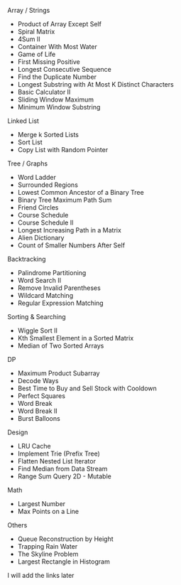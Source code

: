 Array / Strings
* Product of Array Except Self
* Spiral Matrix
* 4Sum II
* Container With Most Water
* Game of Life
* First Missing Positive
* Longest Consecutive Sequence
* Find the Duplicate Number
* Longest Substring with At Most K Distinct Characters
* Basic Calculator II
* Sliding Window Maximum
* Minimum Window Substring

Linked List

* Merge k Sorted Lists
* Sort List
* Copy List with Random Pointer

Tree / Graphs

* Word Ladder
* Surrounded Regions
* Lowest Common Ancestor of a Binary Tree
* Binary Tree Maximum Path Sum
* Friend Circles
* Course Schedule
* Course Schedule II
* Longest Increasing Path in a Matrix
* Alien Dictionary
* Count of Smaller Numbers After Self

Backtracking

* Palindrome Partitioning
* Word Search II
* Remove Invalid Parentheses
* Wildcard Matching
* Regular Expression Matching

Sorting & Searching

* Wiggle Sort II
* Kth Smallest Element in a Sorted Matrix
* Median of Two Sorted Arrays

DP

* Maximum Product Subarray
* Decode Ways
* Best Time to Buy and Sell Stock with Cooldown
* Perfect Squares
* Word Break
* Word Break II
* Burst Balloons

Design

* LRU Cache
* Implement Trie (Prefix Tree)
* Flatten Nested List Iterator
* Find Median from Data Stream
* Range Sum Query 2D - Mutable

Math

* Largest Number
* Max Points on a Line

Others

* Queue Reconstruction by Height
* Trapping Rain Water
* The Skyline Problem
* Largest Rectangle in Histogram

I will add the links later
